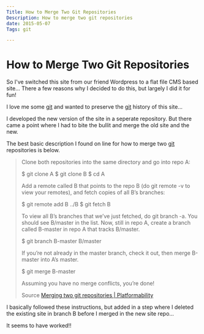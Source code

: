 ```yaml
---
Title: How to Merge Two Git Repositories
Description: How to merge two git repositories
date: 2015-05-07
Tags: git

---
```

# How to Merge Two Git Repositories

So I've switched this site from our friend Wordpress to a flat file CMS based site... There a few reasons why I decided to do this, but largely I did it for fun!

I love me some [git](http://www.danielpavey.uk/tags/git) and wanted to preserve the [git](http://www.danielhpavey.uk/tags/git) history of this site...

I developed the new version of the site in a seperate repository. But there came a point where I had to bite the bullit and merge the old site and the new. 

The best basic description I found on line for how to merge two [git](http://www.danielhpavey.uk/tags/git) repositories is below.

> Clone both repositories into the same directory and go into repo A:
> 
> $ git clone A
> $ git clone B
> $ cd A
> 
> Add a remote called B that points to the repo B (do git remote -v to view your remotes), and fetch copies of all B’s branches:
> 
> $ git remote add B ../B
> $ git fetch B
> 
> To view all B’s branches that we’ve just fetched, do git branch -a. You should see B/master in the list. Now, still in repo A, create a branch called B-master in repo A that tracks B/master.
> 
> $ git branch B-master B/master
> 
> If you’re not already in the master branch, check it out, then merge B-master into A’s master.
> 
> $ git merge B-master
> 
> Assuming you have no merge conflicts, you’re done!
> 
> Source [Merging two git repositories | Platformability](http://blog.caplin.com/2013/09/18/merging-two-git-repositories/)

I basically followed these instructions, but added in a step where I deleted the existing site in branch B before I merged in the new site repo...

It seems to have worked!!


